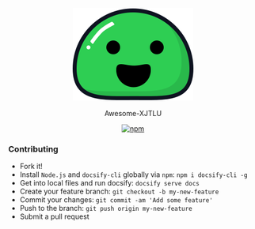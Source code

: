 <p align="center">
  <a href="https://docsify.js.org">
    <img alt="docsify" src="./docs/_images/icon.svg">
  </a>
</p>


<p align="center">
  Awesome-XJTLU
</p>



<p align="center">
  <a href="https://www.npmjs.com/package/docsify"><img alt="npm" src="https://img.shields.io/npm/v/docsify.svg"></a>
</p>

### Contributing

- Fork it!
- Install `Node.js` and `docsify-cli` globally via `npm`: `npm i docsify-cli -g`
- Get into local files and run docsify: `docsify serve docs`
- Create your feature branch: `git checkout -b my-new-feature`
- Commit your changes: `git commit -am 'Add some feature'`
- Push to the branch: `git push origin my-new-feature`
- Submit a pull request
